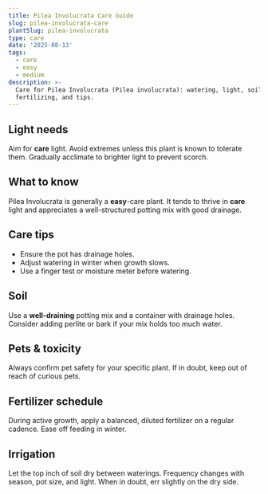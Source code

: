 ```yaml
---
title: Pilea Involucrata Care Guide
slug: pilea-involucrata-care
plantSlug: pilea-involucrata
type: care
date: '2025-08-13'
tags:
  - care
  - easy
  - medium
description: >-
  Care for Pilea Involucrata (Pilea involucrata): watering, light, soil,
  fertilizing, and tips.
---
```

## Light needs
Aim for **care** light. Avoid extremes unless this plant is known to tolerate them. Gradually acclimate to brighter light to prevent scorch.

## What to know
Pilea Involucrata is generally a **easy**-care plant. It tends to thrive in **care** light and appreciates a well-structured potting mix with good drainage.

## Care tips
- Ensure the pot has drainage holes.
- Adjust watering in winter when growth slows.
- Use a finger test or moisture meter before watering.

## Soil
Use a **well-draining** potting mix and a container with drainage holes. Consider adding perlite or bark if your mix holds too much water.

## Pets & toxicity
Always confirm pet safety for your specific plant. If in doubt, keep out of reach of curious pets.

## Fertilizer schedule
During active growth, apply a balanced, diluted fertilizer on a regular cadence. Ease off feeding in winter.

## Irrigation
Let the top inch of soil dry between waterings. Frequency changes with season, pot size, and light. When in doubt, err slightly on the dry side.
